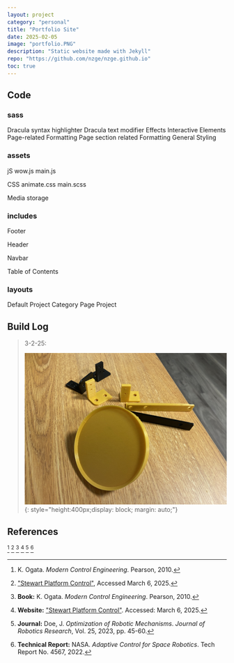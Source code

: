 ```yaml
---
layout: project
category: "personal"
title: "Portfolio Site"
date: 2025-02-05
image: "portfolio.PNG"
description: "Static website made with Jekyll"
repo: "https://github.com/nzge/nzge.github.io"
toc: true
---
```



## Code

### sass
Dracula syntax highlighter
Dracula text modifier
Effects
Interactive Elements
Page-related Formatting
Page section related Formatting
General Styling

### assets
jS
wow.js
main.js

CSS
animate.css
main.scss

Media storage

### includes
Footer

Header

Navbar

Table of Contents

### layouts
Default
Project Category Page
Project




## Build Log

> 3-2-25: 
>
> ![Alt text](/assets/media/capstone-robot_media/prints.JPG){: 
style="height:400px;display: block; margin: auto;"}


## References

[^1]: K. Ogata. *Modern Control Engineering*. Pearson, 2010.  
[^2]: ["Stewart Platform Control"](https://example.com), Accessed March 6, 2025.  
[^3]: **Book:** K. Ogata. *Modern Control Engineering*. Pearson, 2010.  
[^4]: **Website:** ["Stewart Platform Control"](https://example.com). Accessed: March 6, 2025.  
[^5]: **Journal:** Doe, J. *Optimization of Robotic Mechanisms*. *Journal of Robotics Research*, Vol. 25, 2023, pp. 45-60.  
[^6]: **Technical Report:** NASA. *Adaptive Control for Space Robotics*. Tech Report No. 4567, 2022.  

<!-- Hidden references trigger the footnote rendering -->
<span id="hidden-references">[^1] [^2] [^3] [^4] [^5] [^6]</span>